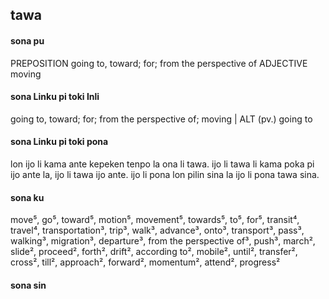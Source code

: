 ## tawa

#### sona pu

PREPOSITION going to, toward; for; from the perspective of
ADJECTIVE moving

#### sona Linku pi toki Inli

going to, toward; for; from the perspective of; moving | ALT (pv.) going to

#### sona Linku pi toki pona

lon ijo li kama ante kepeken tenpo la ona li tawa. ijo li tawa li kama poka pi ijo ante la, ijo li tawa ijo ante. ijo li pona lon pilin sina la ijo li pona tawa sina.

#### sona ku

move⁵, go⁵, toward⁵, motion⁵, movement⁵, towards⁵, to⁵, for⁵, transit⁴, travel⁴, transportation³, trip³, walk³, advance³, onto³, transport³, pass³, walking³, migration³, departure³, from the perspective of³, push³, march², slide², proceed², forth², drift², according to², mobile², until², transfer², cross², till², approach², forward², momentum², attend², progress²

#### sona sin

